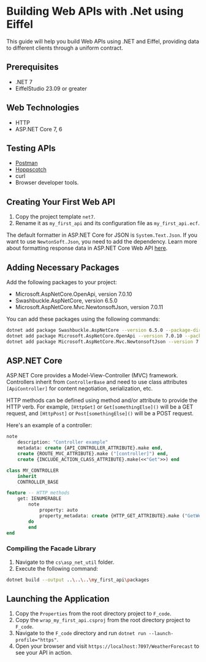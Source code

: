 # Building Web APIs with .Net using Eiffel


This guide will help you build Web APIs using .NET and Eiffel, providing data to different clients through a uniform contract.


## Prerequisites
- .NET 7
- EiffelStudio 23.09 or greater

## Web Technologies
- HTTP
- ASP.NET Core 7, 6


## Testing APIs
* [Postman](https://www.postman.com/) 
* [Hoppscotch](https://hoppscotch.io/)
* curl 
* Browser developer tools.

## Creating Your First Web API
1. Copy the project template `net7`.
2. Rename it as `my_first_api` and its configuration file as `my_first_api.ecf`.

The default formatter in ASP.NET Core for JSON is `System.Text.Json`. If you want to use `NewtonSoft.Json`, you need to add the dependency. Learn more about formatting response data in ASP.NET Core Web API [here](https://learn.microsoft.com/en-us/aspnet/core/web-api/advanced/formatting?view=aspnetcore-7.0).

## Adding Necessary Packages
Add the following packages to your project:

- Microsoft.AspNetCore.OpenApi, version 7.0.10
- Swashbuckle.AspNetCore, version 6.5.0
- Microsoft.AspNetCore.Mvc.NewtonsoftJson, version 7.0.11

You can add these packages using the following commands:

```bash
dotnet add package Swashbuckle.AspNetCore --version 6.5.0 --package-directory packages
dotnet add package Microsoft.AspNetCore.OpenApi --version 7.0.10 --package-directory packages
dotnet add package Microsoft.AspNetCore.Mvc.NewtonsoftJson --version 7.0.11 --package-directory packages
```

## ASP.NET Core
ASP.NET Core provides a Model-View-Controller (MVC) framework. Controllers inherit from `ControllerBase` and need to use class attributes `[ApiController]` for content negotiation, serialization, etc.

HTTP methods can be defined using method and/or attribute to provide the HTTP verb. For example, `[HttpGet]` or `Get[somethingElse]()` will be a GET request, and `[HttpPost]` or `Post[somethingElse]()` will be a POST request.

Here's an example of a controller:

```eiffel
note
    description: "Controller example"
    metadata: create {API_CONTROLLER_ATTRIBUTE}.make end,
    create {ROUTE_MVC_ATTRIBUTE}.make ("[controller]") end,
    create {INCLUDE_ACTION_CLASS_ATTRIBUTE}.make(<<"Get">>) end

class MY_CONTROLLER
    inherit
    CONTROLLER_BASE

feature -- HTTP methods
    get: IENUMERABLE
        note
            property: auto
            property_metadata: create {HTTP_GET_ATTRIBUTE}.make ("GetWeatherForecast") end
        do
        end
end
```

### Compiling the Facade Library
1. Navigate to the `cs\asp_net_util` folder.
2. Execute the following command:

```bash
dotnet build --output ..\..\..\my_first_api\packages
```

## Launching the Application
1. Copy the `Properties` from the root directory project to `F_code`.
2. Copy the `wrap_my_first_api.csproj` from the root directory project to `F_code`.
3. Navigate to the `F_code` directory and run `dotnet run --launch-profile="https"`.
4. Open your browser and visit `https://localhost:7097/WeatherForecast` to see your API in action.